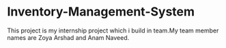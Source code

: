# Inventory-Management-System
This project is my internship project which i build in team.My team member names are Zoya Arshad and Anam Naveed.
